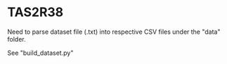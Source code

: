 # TAS2R38

Need to parse dataset file (.txt) into respective CSV files under the "data" folder.

See "build_dataset.py"